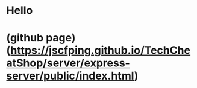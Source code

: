 



# Hello

# (github page)(https://jscfping.github.io/TechCheatShop/server/express-server/public/index.html)


